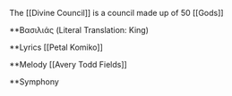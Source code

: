 The [[Divine Council]] is a council made up of 50 [[Gods]]



**Βασιλιάς (Literal Translation: King)


**Lyrics
[[Petal Komiko]]

**Melody
[[Avery Todd Fields]]

**Symphony
